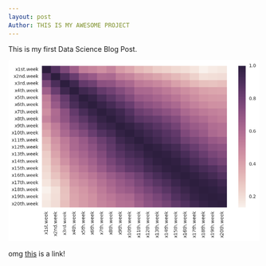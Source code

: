 ```yaml
---
layout: post
Author: THIS IS MY AWESOME PROJECT
---
```


This is my first Data Science Blog Post.

![](../images/Heat_Chart.png)

omg [this](https://github.com/MisterCoffey/MisterCoffey.github.io) is a link!
